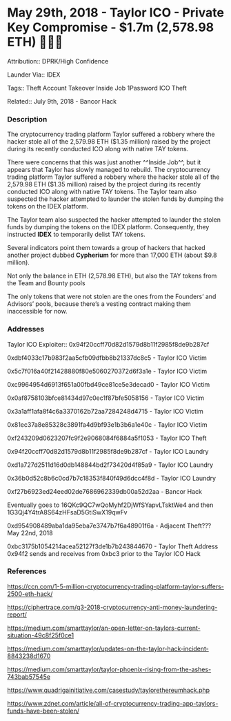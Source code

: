 # May 29th, 2018 - Taylor ICO - Private Key Compromise - $1.7m (2,578.98 ETH) 🔑🇰🇵

Attribution:: DPRK/High Confidence

Launder Via:: IDEX 

Tags:: Theft Account Takeover Inside Job 1Password ICO Theft

Related:: July 9th, 2018 - Bancor Hack


### Description

The cryptocurrency trading platform Taylor suffered a robbery where the hacker stole all of the 2,579.98 ETH ($1.35 million) raised by the project during its recently conducted ICO along with native TAY tokens. 

There were concerns that this was just another ^^Inside Job^^, but it appears that Taylor has slowly managed to rebuild.  The cryptocurrency trading platform Taylor suffered a robbery where the hacker stole all of the 2,579.98 ETH ($1.35 million) raised by the project during its recently conducted ICO along with native TAY tokens. The Taylor team also suspected the hacker attempted to launder the stolen funds by dumping the tokens on the IDEX platform. 

The Taylor team also suspected the hacker attempted to launder the stolen funds by dumping the tokens on the IDEX platform.  Consequently, they instructed **IDEX** to temporarily delist TAY tokens.

Several indicators point them towards a group of hackers that hacked another project dubbed **Cypherium** for more than 17,000 ETH (about $9.8 million).

Not only the balance in ETH (2,578.98 ETH), but also the TAY tokens from the Team and Bounty pools

The only tokens that were not stolen are the ones from the Founders’ and Advisors’ pools, because there’s a vesting contract making them inaccessible for now.


### Addresses

Taylor ICO Exploiter:: 0x94f20ccff70d82d1579d8b11f2985f8de9b287cf

0xdbf4033c17b983f2aa5cfb09dfbb8b21337dc8c5 - Taylor ICO Victim

0x5c7f016a40f21428880f80e5060270372d6f3a1e - Taylor ICO Victim

0xc9964954d6913f651a00fbd49ce81ce5e3decad0 - Taylor ICO Victim

0x0af8758103bfce81434d97c0ec1f87bfe5058156 - Taylor ICO Victim

0x3a1aff1afa8f4c6a3370162b72aa7284248d4715 - Taylor ICO Victim

0x81ec37a8e85328c3891fa4d9bf93e1b3b6a1e40c - Taylor ICO Victim

0xf243209d0623207fc9f2e9068084f6884a5f1053 - Taylor ICO Theft

0x94f20ccff70d82d1579d8b11f2985f8de9b287cf - Taylor ICO Laundry

0xd1a727d2511d16d0db148844bd2f73420d4f85a9 - Taylor ICO Laundry

0x36b0d52c8b6c0cd7b7c18353f840f49d6dcc4f8d - Taylor ICO Laundry

0xf27b6923ed24eed02de7686962339db00a52d2aa - Bancor Hack

Eventually goes to 16QKc9QC7wQoMyhf2DjWfSYapvLTsktWe4 and then 1G3Qj4Y4trA8S64zHFsaD5GtiSwX19qwFv

0xd954908489aba1da95eba7e3747b7f6a48901f6a - Adjacent Theft??? May 22nd, 2018

0xbc3175b1054214acea52127f3de1b7b243844670 - Taylor Theft Address 0x94f2 sends and receives from 0xbc3 prior to the Taylor ICO Hack


### References

https://ccn.com/1-5-million-cryptocurrency-trading-platform-taylor-suffers-2500-eth-hack/

https://ciphertrace.com/q3-2018-cryptocurrency-anti-money-laundering-report/

https://medium.com/smarttaylor/an-open-letter-on-taylors-current-situation-49c8f25f0ce1

https://medium.com/smarttaylor/updates-on-the-taylor-hack-incident-8843238d1670

https://medium.com/smarttaylor/taylor-phoenix-rising-from-the-ashes-743bab57545e

https://www.quadrigainitiative.com/casestudy/taylorethereumhack.php

https://www.zdnet.com/article/all-of-cryptocurrency-trading-app-taylors-funds-have-been-stolen/

